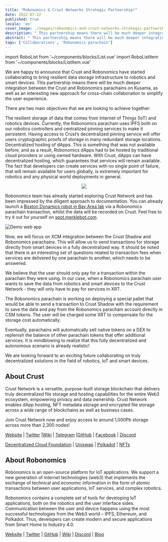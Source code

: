 ```yaml
---
title: "Robonomics & Crust Networks Strategic Partnership!"
date: 2022-07-22
published: true
locale: 'en'
cover_image: ./images/robonomics-and-crust-networks-strategic-partnership/cover.png
description: " This partnership means there will be much deeper integration between the Crust and Robonomics parachains on Kusama, as well as an interesting new approach for cross-chain collaboration to simplify the user experience."
abstract: " This partnership means there will be much deeper integration between the Crust and Robonomics parachains on Kusama, as well as an interesting new approach for cross-chain collaboration to simplify the user experience."
tags: ['Collaborations', 'Robonomics parachain']
---
```


import RoboList from '~/components/blocks/List.vue'
import RoboListItem from '~/components/blocks/ListItem.vue'

We are happy to announce that Crust and Robonomics have started collaborating to bring resilient data storage infrastructure to robotics and smart devices. This partnership means there will be much deeper integration between the Crust and Robonomics parachains on Kusama, as well as an interesting new approach for cross-chain collaboration to simplify the user experience.

There are two main objectives that we are looking to achieve together:

<robo-list>
    <robo-list-item>
        The resilient storage of data that comes from Internet of Things (IoT) and robotics devices. Currently, the Robonomics parachain uses IPFS both on our robotics controllers and centralized pinning services to make it persistent. Having access to Crust’s decentralized pinning service will offer users cryptographic proofs of storage in many redundant storage locations.
    </robo-list-item>
    <robo-list-item>
        Decentralized hosting of dApps. This is something that was not available before, and as a result, Robonomics dApps had to be hosted by traditional cloud providers or using owned hardware. With Crust, dApps can have decentralized hosting, which guarantees that services will remain available. The fact that developers can create services with no single point of failure, that will remain available for users globally, is extremely important for robotics and any physical world deployments in general.
    </robo-list-item>
</robo-list>

<p align="center">
  <img src="./images/robonomics-and-crust-networks-strategic-partnership/spot.gif">
</p>

Robonomics team has already started exploring Crust Network and has been impressed by the diligent approach to documentation. You can already launch a [Boston Dynamics robot in Bay Area lab](https://spot.merklebot.com) via a Robonomics parachain transaction, whilst the data will be recorded on Crust. Feel free to try it out for yourself on [spot.merklebot.com](https://spot.merklebot.com).

![Demo web app](./images/robonomics-and-crust-networks-strategic-partnership/demo.png)

Now, we will focus on XCM integration between the Crust Shadow and Robonomics parachains. This will allow us to send transactions for storage directly from smart devices in a fully decentralized way. It should be noted that there is an interesting set of questions related to transaction fees when services are delivered by one parachain to another, which needs to be answered.

We believe that the user should only pay for a transaction within the parachain they were using. In our case, when a Robonomics parachain user wants to save the data from robotics and smart devices to the Crust Network - they will only have to pay for services in XRT.

The Robonomics parachain is working on deploying a special pallet that would be able to send a transaction to Crust Shadow with the requirement to save the data and pay from the Robonomics parachain account directly in CSM tokens.  The user will be charged some XRT to compensate for the storage cost automatically.

Eventually, parachains will automatically sell native tokens on a DEX to replenish the balance of other parachain tokens that offer additional services. It is mindblowing to realize that this fully decentralized and autonomous scenario is already realistic!

We are looking forward to an exciting future collaborating on truly decentralized solutions in the field of robotics, IoT and smart devices.

## About Crust

Crust Network is a versatile, purpose-built storage blockchain that delivers truly decentralized file storage and hosting capabilities for the entire Web3 ecosystem, empowering privacy and data ownership. Crust Network enables dApp hosting, NFT metadata storage and encrypted file storage across a wide range of blockchains as well as business cases.

Join Crust Network now and enjoy access to around 1,000Pb storage across more than 2,300 nodes!

[Website](https://crust.network/) | [Twitter](https://twitter.com/CommunityCrust) |[Wiki](https://wiki.crust.network/) | [Telegram](https://t.me/CrustNetwork) |[GitHub](https://github.com/crustio) | [Facebook](https://www.facebook.com/CrustNetwork/) | [Discord](https://discord.gg/wjDDpb5)

[Decentralized Cloud Foundation](https://decloudf.com/) | [Uniswap](https://medium.com/crustnetwork/decentralized-uniswap-interface-hosting-on-ipfs-18a78d1209ac) | [Polkadot](https://dotapps.io/) | [NFTs](https://medium.com/@bluna.io/bluna-future-of-metaverse-b7fc96fcff6a)

## About Robonomics

Robonomics is an open-source platform for IoT applications. We support a new generation of internet technologies (web3) that implements the exchange of technical and economic information in the form of atomic transactions between user applications, IoT services, and complex robotics.

Robonomics contains a complete set of tools for developing IoT applications, both on the robotics and the user interface sides. Communication between the user and device happens using the most successful technologies from the Web3 world – IPFS, Ethereum, and Polkadot. Thus, developers can create modern and secure applications from Smart Home to Industry 4.0.

[Website](https://robonomics.network) | [Twitter](https://twitter.com/AIRA_Robonomics) | [GitHub](https://github.com/airalab/) | [Wiki](https://wiki.robonomics.network/en/) | [Discord](https://discord.gg/PuBEDkTzSx) | [Blog](https://robonomics.network/blog/)
